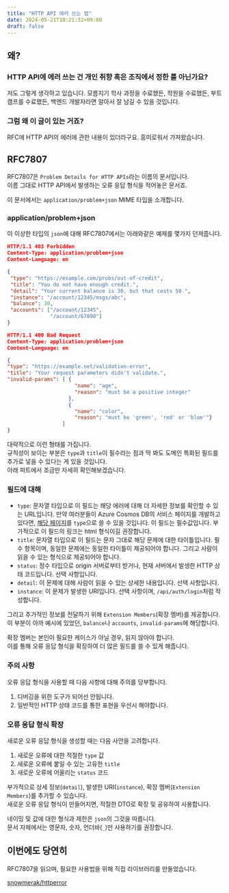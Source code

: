 ```yaml
---
title: "HTTP API 에러 쓰는 법"
date: 2024-05-21T18:21:32+09:00
draft: false
---
```


## 왜?

### HTTP API에 에러 쓰는 건 개인 취향 혹은 조직에서 정한 룰 아닌가요?

저도 그렇게 생각하고 있습니다. 모름지기 학사 과정을 수료했든, 학원을 수료했든, 부트캠프를 수료했든, 백엔드 개발자라면 알아서 잘 남길 수 있을 것입니다.

### 그럼 왜 이 글이 있는 거죠?

RFC에 HTTP API의 에러에 관한 내용이 있더라구요. 흥미로워서 가져왔습니다.

## RFC7807

RFC7807은 `Problem Details for HTTP APIs`라는 이름의 문서입니다.  
이름 그대로 HTTP API에서 발생하는 오류 응답 형식을 적어놓은 문서죠.

이 문서에서는 `application/problem+json` MIME 타입을 소개합니다.

### application/problem+json

이 이상한 타입의 `json`에 대해 RFC7807에서는 아래와같은 예제를 몇가지 던져줍니다.

```json
HTTP/1.1 403 Forbidden
Content-Type: application/problem+json
Content-Language: en

{
 "type": "https://example.com/probs/out-of-credit",
 "title": "You do not have enough credit.",
 "detail": "Your current balance is 30, but that costs 50.",
 "instance": "/account/12345/msgs/abc",
 "balance": 30,
 "accounts": ["/account/12345",
              "/account/67890"]
}
```

```json
HTTP/1.1 400 Bad Request
Content-Type: application/problem+json
Content-Language: en

{
"type": "https://example.net/validation-error",
"title": "Your request parameters didn't validate.",
"invalid-params": [ {
                      "name": "age",
                      "reason": "must be a positive integer"
                    },
                    {
                      "name": "color",
                      "reason": "must be 'green', 'red' or 'blue'"}
                  ]
}
```

대략적으로 이런 형태를 가집니다.  
규칙성이 보이는 부분은 `type`과 `title`이 필수라는 점과 딱 봐도 도메인 특화된 필드를 추가로 넣을 수 있다는 게 있을 것입니다.  
아래 파트에서 조금만 자세히 확인해보겠습니다.

### 필드에 대해

- `type`: 문자열 타입으로 이 필드는 해당 에러에 대해 더 자세한 정보를 확인할 수 있는 URL입니다. 만약 여러분들이 Azure Cosmos DB의 서비스 페이지를 개발하고 있다면, [해당 페이지](https://learn.microsoft.com/en-us/rest/api/cosmos-db/http-status-codes-for-cosmosdb)를 `type`으로 쓸 수 있을 것입니다. 이 필드는 필수값입니다. 부가적으로 이 필드의 링크는 html 형식이길 권장합니다.
- `title`: 문자열 타입으로 이 필드는 문자 그대로 해당 문제에 대한 타이틀입니다. 필수 항목이며, 동일한 문제에는 동일한 타이틀이 제공되어야 합니다. 그리고 사람이 읽을 수 있는 형식으로 제공되어야 합니다.
- `status`: 정수 타입으로 origin 서버로부터 받거나, 현재 서버에서 발생한 HTTP 상태 코드입니다. 선택 사항입니다.
- `detail`: 이 문제에 대해 사람이 읽을 수 있는 상세한 내용입니다. 선택 사항입니다.
- `instance`: 이 문제가 발생한 URI입니다. 선택 사항이며, `/api/auth/login`처럼 작성합니다.

그리고 추가적인 정보를 전달하기 위해 `Extension Members`(확장 멤버)를 제공합니다.  
이 부분이 아까 예시에 있었던, `balance`나 `accounts`, `invalid-params`에 해당합니다.

확장 멤버는 본인이 필요한 케이스가 아닐 경우, 읽지 않아야 합니다.  
이를 통해 오류 응답 형식을 확장하여 더 많은 필드를 쓸 수 있게 해줍니다.

### 주의 사항

오류 응답 형식을 사용할 때 다음 사항에 대해 주의를 당부합니다.

1. 디버깅을 위한 도구가 되어선 안됩니다.
2. 일반적인 HTTP 상태 코드를 통한 표현을 우선시 해야합니다.

### 오류 응답 형식 확장

새로운 오류 응답 형식을 생성할 때는 다음 사안을 고려합니다.

1. 새로운 오류에 대한 적절한 `type` 값
2. 새로운 오류에 붙일 수 있는 고유한 `title`
3. 새로운 오류에 어울리는 `status` 코드

부가적으로 상세 정보(`detail`), 발생한 URI(`instance`), 확장 멤버(`Extension Members`)를 추가할 수 있습니다.  
새로운 오류 응답 형식이 만들어지면, 적절한 DTO로 확장 및 공유하여 사용합니다.

네이밍 및 값에 대한 형식과 제한은 `json`의 그것을 따릅니다.  
문서 자체에서는 영문자, 숫자, 언더바(`_`)만 사용하기를 권장합니다.

## 이번에도 당연히

RFC7807을 읽으며, 필요한 사용법을 위해 직접 라이브러리를 만들었습니다.

[snowmerak/httperror](https://github.com/snowmerak/httperror)
